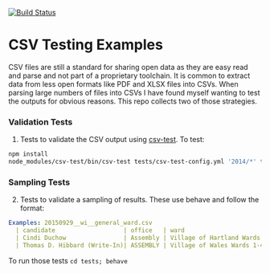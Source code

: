 [![Build Status](https://travis-ci.org/acouch/csv-testing-tools.svg?branch=master)](https://travis-ci.org/acouch/csv-testing-tools)

# CSV Testing Examples 
CSV files are still a standard for sharing open data as they are easy read and parse and not part of a proprietary toolchain. It is common to extract data from less open formats like PDF and XLSX files into CSVs. When parsing large numbers of files into CSVs I have found myself wanting to test the outputs for obvious reasons. This repo collects two of those strategies. 

### Validation Tests

1. Tests to validate the CSV output using <a href="https://github.com/dhcole/csv-test">csv-test</a>. To test:
```bash
npm install
node_modules/csv-test/bin/csv-test tests/csv-test-config.yml '2014/*' tests/csv-test-validators.yml
```
### Sampling Tests

2. Tests to validate a sampling of results. These use behave and follow the format:
```yml
Examples: 20150929__wi__general_ward.csv
  | candidate                   | office   | ward                           | votes  | total |
  | Cindi Duchow                | Assembly | Village of Hartland Wards 1-13 | 117    | 140   |
  | Thomas D. Hibbard (Write-In)| ASSEMBLY | Village of Wales Wards 1-4     | 10     | 106   |
```

To run those tests ``cd tests; behave``  
